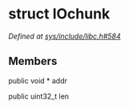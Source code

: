 # struct IOchunk

*Defined at [sys/include/libc.h#584](https://github.com/Harvey-OS/harvey/blob/main/sys/include/libc.h#584)*

## Members

public void * addr

public uint32_t len



